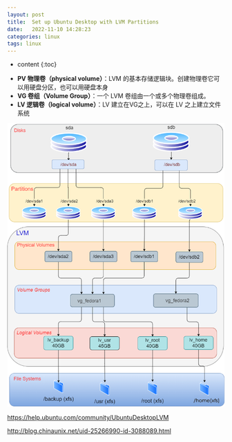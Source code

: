 ```yaml
---
layout: post
title:  Set up Ubuntu Desktop with LVM Partitions
date:   2022-11-10 14:28:23
categories: linux
tags: linux
---
```


* content
{:toc}

- **PV 物理卷（physical volume）**：LVM 的基本存储逻辑块。创建物理卷它可以用硬盘分区，也可以用硬盘本身
- **VG 卷组（Volume Group）**：一个 LVM 卷组由一个或多个物理卷组成。
- **LV 逻辑卷（logical volume）**：LV 建立在VG之上，可以在 LV 之上建立文件系统 

![lvm](/assets/lvm.png)

https://help.ubuntu.com/community/UbuntuDesktopLVM

http://blog.chinaunix.net/uid-25266990-id-3088089.html